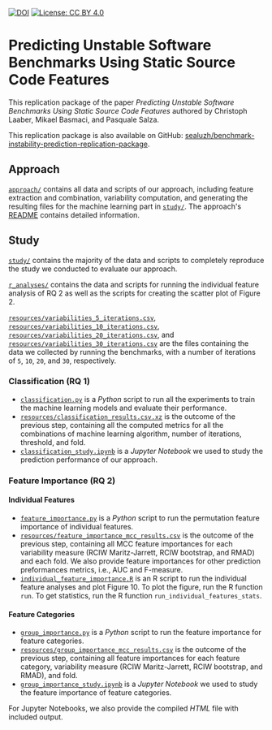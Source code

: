 [![DOI](https://zenodo.org/badge/{369158102}.svg)](https://zenodo.org/badge/latestdoi/369158102)
[![License: CC BY 4.0](https://img.shields.io/badge/License-CC%20BY%204.0-lightgrey.svg)](http://creativecommons.org/licenses/by/4.0/)


# Predicting Unstable Software Benchmarks Using Static Source Code Features

This replication package of the paper *Predicting Unstable Software Benchmarks Using Static Source Code Features* authored by Christoph Laaber, Mikael Basmaci, and Pasquale Salza.

This replication package is also available on GitHub:  [sealuzh/benchmark-instability-prediction-replication-package](https://github.com/sealuzh/benchmark-instability-prediction-replication-package).


## Approach
[`approach/`](approach/) contains all data and scripts of our approach, including feature extraction and combination, variability computation, and generating the resulting files for the machine learning part in [`study/`](study/).
The approach's [README](approach/README.md) contains detailed information.


## Study

[`study/`](study/) contains the majority of the data and scripts to completely reproduce the study we conducted to evaluate our approach.

[`r_analyses/`](r_analyses/) contains the data and scripts for running the individual feature analysis of RQ 2 as well as the scripts for creating the scatter plot of Figure 2.

[`resources/variabilities_5_iterations.csv`](study/resources/variabilities_5_iterations.csv),
[`resources/variabilities_10_iterations.csv`](study/resources/variabilities_10_iterations.csv),
[`resources/variabilities_20_iterations.csv`](study/resources/variabilities_20_iterations.csv),
and
[`resources/variabilities_30_iterations.csv`](study/resources/variabilities_30_iterations.csv) are the files containing the data we collected by running the benchmarks, with a number of iterations of `5`, `10`, `20`, and `30`, respectively.

### Classification (RQ 1)
* [`classification.py`](study/classification.py) is a *Python* script to run all the experiments to train the machine learning models and evaluate their performance.
* [`resources/classification_results.csv.xz`](study/resources/classification_results.csv.xz) is the outcome of the previous step, containing all the computed metrics for all the combinations of machine learning algorithm, number of iterations, threshold, and fold.
* [`classification_study.ipynb`](study/classification_study.ipynb) is a *Jupyter Notebook* we used to study the prediction performance of our approach.

### Feature Importance (RQ 2)

#### Individual Features
* [`feature_importance.py`](study/feature_importance.py) is a *Python* script to run the permutation feature importance of individual features.
* [`resources/feature_importance_mcc_results.csv`](study/resources/feature_importance_mcc_results.csv) is the outcome of the previous step, containing all MCC feature importances for each variability measure (RCIW Maritz-Jarrett, RCIW bootstrap, and RMAD) and each fold.
We also provide feature importances for other prediction preformances metrics, i.e., AUC and F-measure.
* [`individual_feature_importance.R`](r_analyses/individual_feature_importance.R) is an R script to run the individual feature analyses and plot Figure 10.
To plot the figure, run the R function `run`.
To get statistics, run the R function `run_individual_features_stats`.

#### Feature Categories
* [`group_importance.py`](study/group_importance.py) is a *Python* script to run the feature importance for feature categories.
* [`resources/group_importance_mcc_results.csv`](study/resources/group_importance_mcc_results.csv) is the outcome of the previous step, containing all feature importances for each feature category, variability measure (RCIW Maritz-Jarrett, RCIW bootstrap, and RMAD), and fold.
* [`group_importance_study.ipynb`](study/group_importance_study.ipynb) is a *Jupyter Notebook* we used to study the feature importance of feature categories.

For Jupyter Notebooks, we also provide the compiled *HTML* file with included output.
